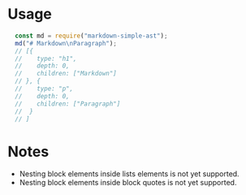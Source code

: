 # Usage
```javascript
  const md = require("markdown-simple-ast");
  md("# Markdown\nParagraph");
  // [{
  //    type: "h1", 
  //    depth: 0, 
  //    children: ["Markdown"]
  // }, {
  //    type: "p", 
  //    depth: 0, 
  //    children: ["Paragraph"]
  //  }
  // ]
```

# Notes
- Nesting block elements inside lists elements is not yet supported.  
- Nesting block elements inside block quotes is not yet supported.
